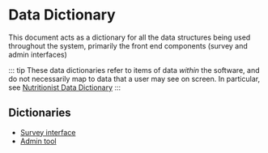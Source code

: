 # Data Dictionary

This document acts as a dictionary for all the data structures being used throughout the system, primarily the front end components (survey and admin interfaces)

::: tip
These data dictionaries refer to items of data _within_ the software, and do not necessarily map to data that a user may see on screen. In particular, see [Nutritionist Data Dictionary](../admin/nutritionist-dictionary)
:::

## Dictionaries

- [Survey interface](survey)
- [Admin tool](admin)

